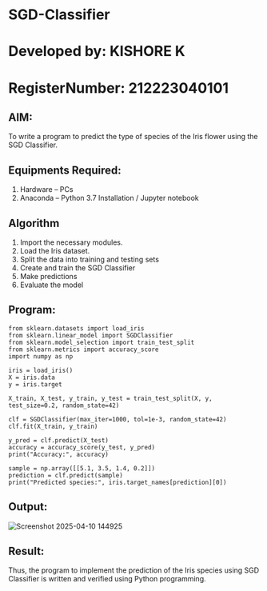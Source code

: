# SGD-Classifier
# Developed by: KISHORE K
# RegisterNumber: 212223040101 
## AIM:
To write a program to predict the type of species of the Iris flower using the SGD Classifier.

## Equipments Required:
1. Hardware – PCs
2. Anaconda – Python 3.7 Installation / Jupyter notebook

## Algorithm
1. Import the necessary modules.
2. Load the Iris dataset.
3. Split the data into training and testing sets
4. Create and train the SGD Classifier
5. Make predictions
6. Evaluate the model

## Program:
```
from sklearn.datasets import load_iris
from sklearn.linear_model import SGDClassifier
from sklearn.model_selection import train_test_split
from sklearn.metrics import accuracy_score
import numpy as np

iris = load_iris()
X = iris.data
y = iris.target

X_train, X_test, y_train, y_test = train_test_split(X, y, test_size=0.2, random_state=42)

clf = SGDClassifier(max_iter=1000, tol=1e-3, random_state=42)
clf.fit(X_train, y_train)

y_pred = clf.predict(X_test)
accuracy = accuracy_score(y_test, y_pred)
print("Accuracy:", accuracy)

sample = np.array([[5.1, 3.5, 1.4, 0.2]])
prediction = clf.predict(sample)
print("Predicted species:", iris.target_names[prediction][0])

```

## Output:
![Screenshot 2025-04-10 144925](https://github.com/user-attachments/assets/227bfcab-90dd-4f39-8bee-40ddedc49ccf)


## Result:
Thus, the program to implement the prediction of the Iris species using SGD Classifier is written and verified using Python programming.
